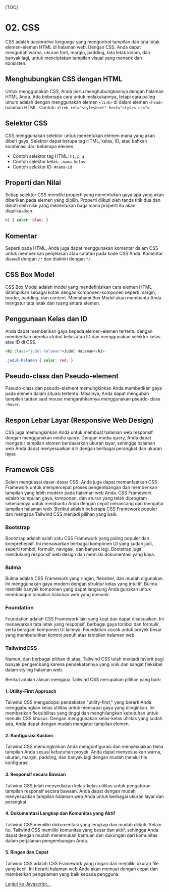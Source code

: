[TOC]

# <b>02.</b> CSS 

CSS adalah _declarative language_ yang mengontrol tampilan dan tata letak elemen-elemen HTML di halaman web. Dengan CSS, Anda dapat mengubah warna, ukuran font, margin, padding, tata letak kolom, dan banyak lagi, untuk menciptakan tampilan visual yang menarik dan konsisten.

## Menghubungkan CSS dengan HTML

Untuk menggunakan CSS, Anda perlu menghubungkannya dengan halaman HTML Anda. Ada beberapa cara untuk melakukannya, tetapi cara paling umum adalah dengan menggunakan elemen `<link>` di dalam elemen `<head>` halaman HTML.
Contoh: `<link rel="stylesheet" href="styles.css">`

## Selektor CSS

CSS menggunakan selektor untuk menentukan elemen mana yang akan diberi gaya. Selektor dapat berupa tag HTML, kelas, ID, atau bahkan kombinasi dari beberapa elemen.
- Contoh selektor tag HTML: `h1`, `p`, `a`
- Contoh selektor kelas: `.nama-kelas`
- Contoh selektor ID: `#nama-id`

## Properti dan Nilai
Setiap selektor CSS memiliki properti yang menentukan gaya apa yang akan diberikan pada elemen yang dipilih. Properti diikuti oleh tanda titik dua dan diikuti oleh nilai yang menentukan bagaimana properti itu akan diaplikasikan.

```css
h1 { color: blue; }
```

## Komentar

Seperti pada HTML, Anda juga dapat menggunakan komentar dalam CSS untuk memberikan penjelasan atau catatan pada kode CSS Anda. Komentar diawali dengan `/*` dan diakhiri dengan `*/`.

## CSS Box Model

CSS Box Model adalah model yang mendefinisikan cara elemen HTML ditampilkan sebagai kotak dengan komponen-komponen seperti margin, border, padding, dan content. Memahami Box Model akan membantu Anda mengatur tata letak dan ruang antara elemen.

## Penggunaan Kelas dan ID

Anda dapat memberikan gaya kepada elemen-elemen tertentu dengan memberikan mereka atribut kelas atau ID dan menggunakan selektor kelas atau ID di CSS.

```html filename=index.html
<h1 class="judul-halaman">Judul Halaman</h1>
```

```css filename=style.css
.judul-halaman { color: red; }
```

## Pseudo-class dan Pseudo-element

Pseudo-class dan pseudo-element memungkinkan Anda memberikan gaya pada elemen dalam situasi tertentu. Misalnya, Anda dapat mengubah tampilan tautan saat mouse mengarahkannya menggunakan pseudo-class `:hover`.

## Respon Lebar Layar (Responsive Web Design)

CSS juga memungkinkan Anda untuk membuat halaman web responsif dengan menggunakan media query. Dengan media query, Anda dapat mengatur tampilan elemen berdasarkan ukuran layar, sehingga halaman web Anda dapat menyesuaikan diri dengan berbagai perangkat dan ukuran layar.

## Framewok CSS
Selain menguasai dasar-dasar CSS, Anda juga dapat memanfaatkan CSS Framework untuk mempercepat proses pengembangan dan memberikan tampilan yang lebih modern pada halaman web Anda. CSS Framework adalah kumpulan gaya, komponen, dan aturan yang telah diprogram sebelumnya untuk membantu Anda dengan cepat merancang dan mengatur tampilan halaman web. Berikut adalah beberapa CSS Framework populer dan mengapa Tailwind CSS menjadi pilihan yang baik:

### Bootstrap
Bootstrap adalah salah satu CSS Framework yang paling populer dan komprehensif. Ini menawarkan berbagai komponen UI yang sudah jadi, seperti tombol, formulir, navigasi, dan banyak lagi. Bootstrap juga mendukung responsif web design dan memiliki dokumentasi yang kaya.

### Bulma
Bulma adalah CSS Framework yang ringan, fleksibel, dan mudah digunakan. Ini menggunakan gaya modern dengan struktur kelas yang intuitif. Bulma memiliki banyak komponen yang dapat langsung Anda gunakan untuk membangun tampilan halaman web yang menarik.

### Foundation
Foundation adalah CSS Framework lain yang kuat dan dapat disesuaikan. Ini menawarkan tata letak yang responsif, berbagai gaya tombol dan formulir, serta beragam komponen UI lainnya. Foundation cocok untuk proyek besar yang membutuhkan kontrol penuh atas tampilan halaman web.

### TailwindCSS
Namun, dari berbagai pilihan di atas, Tailwind CSS telah menjadi favorit bagi banyak pengembang karena pendekatannya yang unik dan sangat fleksibel dalam styling halaman web.

Berikut adalah alasan mengapa Tailwind CSS merupakan pilihan yang baik:

#### 1. Utility-First Approach

Tailwind CSS mengadopsi pendekatan "utility-first," yang berarti Anda menggabungkan kelas utilitas untuk mencapai gaya yang diinginkan. Ini memberikan fleksibilitas yang tinggi dan menghilangkan kebutuhan untuk menulis CSS khusus. Dengan menggunakan kelas-kelas utilitas yang sudah ada, Anda dapat dengan mudah mengatur tampilan elemen.

#### 2. Konfigurasi Kustom
Tailwind CSS memungkinkan Anda mengonfigurasi dan menyesuaikan tema tampilan Anda sesuai kebutuhan proyek. Anda dapat menyesuaikan warna, ukuran, margin, padding, dan banyak lagi dengan mudah melalui file konfigurasi.

#### 3. Responsif secara Bawaan
Tailwind CSS telah menyediakan kelas-kelas utilitas untuk pengaturan tampilan responsif secara bawaan. Anda dapat dengan mudah menyesuaikan tampilan halaman web Anda untuk berbagai ukuran layar dan perangkat.

#### 4. Dokumentasi Lengkap dan Komunitas yang Aktif
Tailwind CSS memiliki dokumentasi yang lengkap dan mudah diikuti. Selain itu, Tailwind CSS memiliki komunitas yang besar dan aktif, sehingga Anda dapat dengan mudah menemukan bantuan dan dukungan dari komunitas dalam perjalanan pengembangan Anda.

#### 5. Ringan dan Cepat
Tailwind CSS adalah CSS Framework yang ringan dan memiliki ukuran file yang kecil. Ini berarti halaman web Anda akan memuat dengan cepat dan memberikan pengalaman yang baik kepada pengguna.

[Lanjut ke Javascript...](/basic/js)
